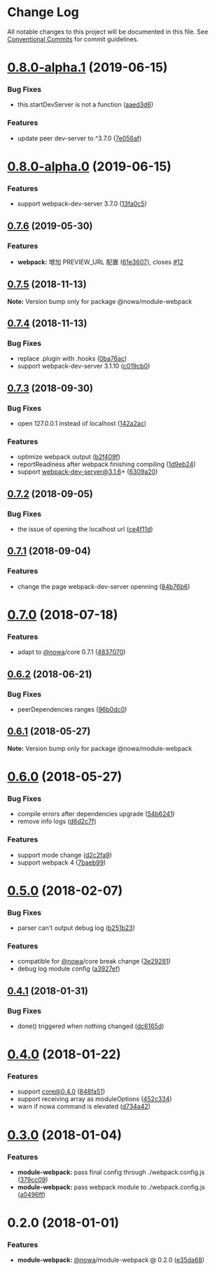 # Change Log

All notable changes to this project will be documented in this file.
See [Conventional Commits](https://conventionalcommits.org) for commit guidelines.

<a name="0.8.0-alpha.1"></a>
# [0.8.0-alpha.1](https://github.com/nowa-webpack/nowa2/compare/@nowa/module-webpack@0.8.0-alpha.0...@nowa/module-webpack@0.8.0-alpha.1) (2019-06-15)


### Bug Fixes

* this.startDevServer is not a function ([aaed3d6](https://github.com/nowa-webpack/nowa2/commit/aaed3d6))


### Features

* update peer dev-server to ^3.7.0 ([7e056af](https://github.com/nowa-webpack/nowa2/commit/7e056af))





<a name="0.8.0-alpha.0"></a>
# [0.8.0-alpha.0](https://github.com/nowa-webpack/nowa2/compare/@nowa/module-webpack@0.7.6...@nowa/module-webpack@0.8.0-alpha.0) (2019-06-15)


### Features

* support webpack-dev-server 3.7.0 ([13fa0c5](https://github.com/nowa-webpack/nowa2/commit/13fa0c5))





<a name="0.7.6"></a>
## [0.7.6](https://github.com/nowa-webpack/nowa2/compare/@nowa/module-webpack@0.7.5...@nowa/module-webpack@0.7.6) (2019-05-30)


### Features

* **webpack:** 增加 PREVIEW_URL 配置 ([61e3607](https://github.com/nowa-webpack/nowa2/commit/61e3607)), closes [#12](https://github.com/nowa-webpack/nowa2/issues/12)





<a name="0.7.5"></a>
## [0.7.5](https://github.com/nowa-webpack/nowa2/compare/@nowa/module-webpack@0.7.4...@nowa/module-webpack@0.7.5) (2018-11-13)




**Note:** Version bump only for package @nowa/module-webpack

<a name="0.7.4"></a>
## [0.7.4](https://github.com/nowa-webpack/nowa2/compare/@nowa/module-webpack@0.7.3...@nowa/module-webpack@0.7.4) (2018-11-13)


### Bug Fixes

* replace .plugin with .hooks ([0ba76ac](https://github.com/nowa-webpack/nowa2/commit/0ba76ac))
* support webpack-dev-server 3.1.10 ([c019cb0](https://github.com/nowa-webpack/nowa2/commit/c019cb0))




<a name="0.7.3"></a>
## [0.7.3](https://github.com/nowa-webpack/nowa2/compare/@nowa/module-webpack@0.7.2...@nowa/module-webpack@0.7.3) (2018-09-30)


### Bug Fixes

* open 127.0.0.1 instead of localhost ([142a2ac](https://github.com/nowa-webpack/nowa2/commit/142a2ac))


### Features

* optimize webpack output ([b2f409f](https://github.com/nowa-webpack/nowa2/commit/b2f409f))
* reportReadiness after webpack finishing compiling ([1d9eb24](https://github.com/nowa-webpack/nowa2/commit/1d9eb24))
* support webpack-dev-server@3.1.6+ ([6309a20](https://github.com/nowa-webpack/nowa2/commit/6309a20))




<a name="0.7.2"></a>
## [0.7.2](https://github.com/nowa-webpack/nowa2/compare/@nowa/module-webpack@0.7.1...@nowa/module-webpack@0.7.2) (2018-09-05)


### Bug Fixes

* the issue of opening the localhost url ([ce4f11d](https://github.com/nowa-webpack/nowa2/commit/ce4f11d))




<a name="0.7.1"></a>
## [0.7.1](https://github.com/nowa-webpack/nowa2/compare/@nowa/module-webpack@0.7.0...@nowa/module-webpack@0.7.1) (2018-09-04)


### Features

* change the page webpack-dev-server openning ([84b76b6](https://github.com/nowa-webpack/nowa2/commit/84b76b6))




<a name="0.7.0"></a>
# [0.7.0](https://github.com/nowa-webpack/nowa2/compare/@nowa/module-webpack@0.6.2...@nowa/module-webpack@0.7.0) (2018-07-18)


### Features

* adapt to [@nowa](https://github.com/nowa)/core 0.7.1 ([4837070](https://github.com/nowa-webpack/nowa2/commit/4837070))




<a name="0.6.2"></a>
## [0.6.2](https://github.com/nowa-webpack/nowa2/compare/@nowa/module-webpack@0.6.1...@nowa/module-webpack@0.6.2) (2018-06-21)


### Bug Fixes

* peerDependencies ranges ([96b0dc0](https://github.com/nowa-webpack/nowa2/commit/96b0dc0))




<a name="0.6.1"></a>
## [0.6.1](https://github.com/nowa-webpack/nowa2/compare/@nowa/module-webpack@0.6.0...@nowa/module-webpack@0.6.1) (2018-05-27)




**Note:** Version bump only for package @nowa/module-webpack

<a name="0.6.0"></a>
# [0.6.0](https://github.com/nowa-webpack/nowa2/compare/@nowa/module-webpack@0.5.0...@nowa/module-webpack@0.6.0) (2018-05-27)


### Bug Fixes

* compile errors after dependencies upgrade ([54b6241](https://github.com/nowa-webpack/nowa2/commit/54b6241))
* remove info logs ([d6d2c7f](https://github.com/nowa-webpack/nowa2/commit/d6d2c7f))


### Features

* support mode change ([d2c2fa9](https://github.com/nowa-webpack/nowa2/commit/d2c2fa9))
* support webpack 4 ([7baeb99](https://github.com/nowa-webpack/nowa2/commit/7baeb99))




<a name="0.5.0"></a>
# [0.5.0](https://github.com/nowa-webpack/nowa2/compare/@nowa/module-webpack@0.4.1...@nowa/module-webpack@0.5.0) (2018-02-07)


### Bug Fixes

* parser can't output debug log ([b251b23](https://github.com/nowa-webpack/nowa2/commit/b251b23))


### Features

* compatible for [@nowa](https://github.com/nowa)/core break change ([3e29281](https://github.com/nowa-webpack/nowa2/commit/3e29281))
* debug log module config ([a3927ef](https://github.com/nowa-webpack/nowa2/commit/a3927ef))




<a name="0.4.1"></a>
## [0.4.1](https://github.com/nowa-webpack/nowa2/compare/@nowa/module-webpack@0.4.0...@nowa/module-webpack@0.4.1) (2018-01-31)


### Bug Fixes

* done() triggered when nothing changed ([dc6165d](https://github.com/nowa-webpack/nowa2/commit/dc6165d))




<a name="0.4.0"></a>
# [0.4.0](https://github.com/nowa-webpack/nowa2/compare/@nowa/module-webpack@0.3.0...@nowa/module-webpack@0.4.0) (2018-01-22)


### Features

* support core@0.4.0 ([848fa51](https://github.com/nowa-webpack/nowa2/commit/848fa51))
* support receiving array as moduleOptions ([452c334](https://github.com/nowa-webpack/nowa2/commit/452c334))
* warn if nowa command is elevated ([d734a42](https://github.com/nowa-webpack/nowa2/commit/d734a42))




<a name="0.3.0"></a>
# [0.3.0](https://github.com/nowa-webpack/nowa2/compare/@nowa/module-webpack@0.2.0...@nowa/module-webpack@0.3.0) (2018-01-04)


### Features

* **module-webpack:** pass final config through ./webpack.config.js ([379cc09](https://github.com/nowa-webpack/nowa2/commit/379cc09))
* **module-webpack:** pass webpack module to ./webpack.config.js ([a0496ff](https://github.com/nowa-webpack/nowa2/commit/a0496ff))




<a name="0.2.0"></a>
# 0.2.0 (2018-01-01)


### Features

* **module-webpack:** [@nowa](https://github.com/nowa)/module-webpack @ 0.2.0 ([e35da68](https://github.com/nowa-webpack/nowa2/commit/e35da68))
